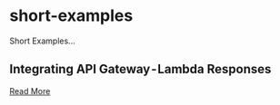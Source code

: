 # short-examples
Short Examples...

## Integrating API Gateway - Lambda Responses
[Read More](./APIG-Lambda/README.md)
